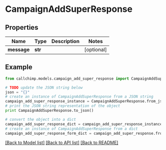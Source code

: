# CampaignAddSuperResponse


## Properties

Name | Type | Description | Notes
------------ | ------------- | ------------- | -------------
**message** | **str** |  | [optional] 

## Example

```python
from callchimp.models.campaign_add_super_response import CampaignAddSuperResponse

# TODO update the JSON string below
json = "{}"
# create an instance of CampaignAddSuperResponse from a JSON string
campaign_add_super_response_instance = CampaignAddSuperResponse.from_json(json)
# print the JSON string representation of the object
print CampaignAddSuperResponse.to_json()

# convert the object into a dict
campaign_add_super_response_dict = campaign_add_super_response_instance.to_dict()
# create an instance of CampaignAddSuperResponse from a dict
campaign_add_super_response_form_dict = campaign_add_super_response.from_dict(campaign_add_super_response_dict)
```
[[Back to Model list]](../README.md#documentation-for-models) [[Back to API list]](../README.md#documentation-for-api-endpoints) [[Back to README]](../README.md)


